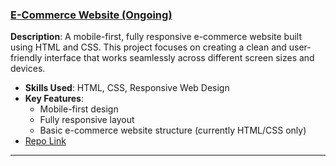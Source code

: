 ### [**E-Commerce Website** (Ongoing)](https://github.com/idan-nave/motorhub)
**Description**: A mobile-first, fully responsive e-commerce website built using HTML and CSS. This project focuses on creating a clean and user-friendly interface that works seamlessly across different screen sizes and devices.

- **Skills Used**: HTML, CSS, Responsive Web Design
- **Key Features**:
  - Mobile-first design
  - Fully responsive layout
  - Basic e-commerce website structure (currently HTML/CSS only)
- [Repo Link](https://github.com/idan-nave/motorhub)

---
